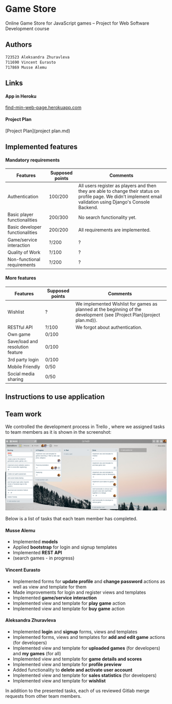 # Game Store

Online Game Store for JavaScript games &ndash; Project for Web Software Development course

## Authors

```
723523 Aleksandra Zhuravleva
711690 Vincent Eurasto
717869 Musse Alemu
```

## Links

#### App in Heroku
[find-min-web-page.herokuapp.com](http://find-min-web-page.herokuapp.com/)

#### Project Plan
[Project Plan](project plan.md)

## Implemented features

#### Mandatory requirements

| **Features** | **Supposed points** | **Comments** |
| --- | --- | --- |
| Authentication  | 100/200 | All users register as players and then they are able to change their status on profile page. We didn't implement email validation using Django's Console Backend.  |
| Basic player functionalities | 200/300 | No search functionality yet. |
| Basic developer functionalities | 200/200 | All requirements are implemented. |
| Game/service interaction | ?/200 | ? |
| Quality of Work | ?/100 | ? |
| Non-functional requirements | ?/200 | ? |

#### More features

| **Features** | **Supposed points** | **Comments** |
| --- | --- | --- |
| Wishlist | ? | We implemented Wishlist for games as planned at the beginning of the development (see [Project Plan](project plan.md)). |
| RESTful API | ?/100  | We forgot about authentication. |
| Own game | 0/100 |  |
| Save/load and resolution feature | 0/100 |  |
| 3rd party login | 0/100 |  |
| Mobile Friendly | 0/50 |  |
| Social media sharing | 0/50 |  |

## Instructions to use application



## Team work

We controlled the development process in Trello , where we assigned tasks to team members as it is shown in the screenshot:

![figure](readme_pictures/trello_development.png "Trello development")

Below is a list of tasks that each team member has completed.

#### Musse Alemu

* Implemented **models**
* Applied **bootstrap** for login and signup templates
* Implemented **REST API**
* (search games - in progress)

#### Vincent Eurasto

* Implemented forms for **update profile** and **change password** actions as well as view and template for them
* Made improvements for login and register views and templates
* Implemented **game/service interaction**
* Implemented view and template for **play game** action
* Implemented view and template for **buy game** action

#### Aleksandra Zhuravleva

* Implemented **login** and **signup** forms, views and templates
* Implemented forms, views and templates for **add and edit game** actions (for developers)
* Implemented view and template for **uploaded games** (for developers) and **my games** (for all)
* Implemented view and template for **game details and scores**
* Implemented view and template for **profile preview**
* Added functionality to **delete and activate user account**
* Implemented view and template for **sales statistics** (for developers)
* Implemented view and template for **wishlist**

In addition to the presented tasks, each of us reviewed Gitlab merge requests from other team members. 

